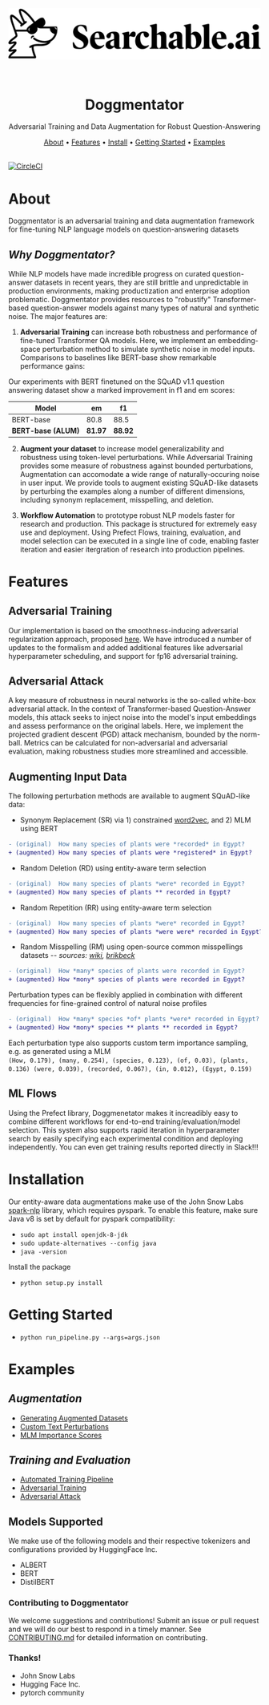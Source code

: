 <p align="center"><img src="/assets/img/searchable-logo_full-lockup-horizontal_dark.png"></p>
&nbsp
<h1 align="center">Doggmentator</h1>
<p align="center">Adversarial Training and Data Augmentation for Robust Question-Answering</p>
<p align="center">
  <a href="#about">About</a> •
  <a href="#features">Features</a> •
  <a href="#installation">Install</a> •
  <a href="#getting-started">Getting Started</a> •
  <a href="#examples">Examples</a>
  <br> <br>
</p>

[![CircleCI](https://circleci.com/gh/searchableai/Doggmentator.svg?style=shield&circle-token=de6470b621d1b07e54466dd087b85b80bcedf36c)](https://github.com/searchableai/Doggmentator)

# About

Doggmentator is an adversarial training and data augmentation framework for fine-tuning NLP language models on question-answering datasets


## *Why Doggmentator?*
While NLP models have made incredible progress on curated question-answer datasets in recent years, they are still brittle and unpredictable in production environments, making productization and enterprise adoption problematic. Doggmentator provides resources to "robustify" Transformer-based question-answer models against many types of natural and synthetic noise. The major features are:
1. **Adversarial Training** can increase both robustness and performance of fine-tuned Transformer QA models. Here, we implement an embedding-space perturbation method to simulate synthetic noise in model inputs. Comparisons to baselines like BERT-base show remarkable performance gains:

  Our experiments with BERT finetuned on the SQuAD v1.1 question answering dataset show a marked improvement in f1 and em scores:

  Model | em | f1
  --- | --- | ---
  BERT-base | 80.8 | 88.5
  **BERT-base (ALUM)** | **81.97** | **88.92**

2. **Augment your dataset** to increase model generalizability and robustness using token-level perturbations. While Adversarial Training provides some measure of robustness against bounded perturbations, Augmentation can accomodate a wide range of naturally-occuring noise in user input. We provide tools to augment existing SQuAD-like datasets by perturbing the examples along a number of different dimensions, including synonym replacement, misspelling, and deletion.

3. **Workflow Automation** to prototype robust NLP models faster for research and production. This package is structured for extremely easy use and deployment. Using Prefect Flows, training, evaluation, and model selection can be executed in a single line of code, enabling faster iteration and easier itergration of research into production pipelines.

# Features

## Adversarial Training
Our implementation is based on the smoothness-inducing adversarial regularization approach, proposed [here](https://arxiv.org/pdf/1911.03437.pdf). We have introduced a number of updates to the formalism and added additional features like adversarial hyperparameter scheduling, and support for fp16 adversarial training.

## Adversarial Attack
A key measure of robustness in neural networks is the so-called white-box adversarial attack. In the context of Transformer-based Question-Answer models, this attack seeks to inject noise into the model's input embeddings and assess performance on the original labels. Here, we implement the projected gradient descent (PGD) attack mechanism, bounded by the norm-ball. Metrics can be calculated for non-adversarial and adversarial evaluation, making robustness studies more streamlined and accessible.

## Augmenting Input Data
The following perturbation methods are available to augment SQuAD-like data:
- Synonym Replacement (SR) via 1) constrained [word2vec](https://arxiv.org/pdf/1603.00892.pdf), and 2) MLM using BERT
```diff
- (original)  How many species of plants were *recorded* in Egypt?
+ (augmented) How many species of plants were *registered* in Egypt?
```
- Random Deletion (RD) using entity-aware term selection
```diff
- (original)  How many species of plants *were* recorded in Egypt?
+ (augmented) How many species of plants ** recorded in Egypt?
```
- Random Repetition (RR) using entity-aware term selection
```diff
- (original)  How many species of plants *were* recorded in Egypt?
+ (augmented) How many species of plants *were were* recorded in Egypt?
```
- Random Misspelling (RM) using open-source common misspellings datasets
    -- *sources: [wiki](https://en.wikipedia.org/wiki/Wikipedia:Lists_of_common_misspellings), [brikbeck](https://www.dcs.bbk.ac.uk/~ROGER/corpora.html)*
```diff
- (original)  How *many* species of plants were recorded in Egypt?
+ (augmented) How *mony* species of plants were recorded in Egypt?
```
Perturbation types can be flexibly applied in combination with different frequencies for fine-grained control of natural noise profiles
```diff
- (original)  How *many* species *of* plants *were* recorded in Egypt?
+ (augmented) How *mony* species ** plants ** recorded in Egypt?
```
Each perturbation type also supports custom term importance sampling, e.g. as generated using a MLM  
```(How, 0.179), (many, 0.254), (species, 0.123), (of, 0.03), (plants, 0.136) (were, 0.039), (recorded, 0.067), (in, 0.012), (Egypt, 0.159)```

## ML Flows
Using the Prefect library, Doggmenetator makes it increadibly easy to combine different workflows for end-to-end training/evaluation/model selection. This system also supports rapid iteration in hyperparameter search by easily specifying each experimental condition and deploying independently. You can even get training results reported directly in Slack!!!

# Installation
Our entity-aware data augmentations make use of the John Snow Labs [spark-nlp](https://github.com/JohnSnowLabs/spark-nlp) library, which requires pyspark. To enable this feature, make sure Java v8 is set by default for pyspark compatibility:
- ```sudo apt install openjdk-8-jdk```
- ```sudo update-alternatives --config java```
- ```java -version```

Install the package
- ```python setup.py install```

# Getting Started
- ```python run_pipeline.py --args=args.json```

# Examples

## *Augmentation*
- [Generating Augmented Datasets](examples/augment_squad)
- [Custom Text Perturbations](examples/generate_token_perturbations)
- [MLM Importance Scores](examples/generate_importance_scores_with_mlm)

## *Training and Evaluation*
- [Automated Training Pipeline](examples/training_and_evaluation)
- [Adversarial Training](examples/alum_training_and_evaluation)
- [Adversarial Attack](examples/adversarial_attack)

## Models Supported
We make use of the following models and their respective tokenizers and configurations provided by HuggingFace Inc.
- ALBERT
- BERT
- DistilBERT

### Contributing to Doggmentator

We welcome suggestions and contributions! Submit an issue or pull request and we will do our best to respond in a timely manner.
See [CONTRIBUTING.md](https://github.com/searchableai/Doggmentator/blob/master/CONTRIBUTING.md) for detailed information on contributing.

### Thanks!
- John Snow Labs
- Hugging Face Inc.
- pytorch community
